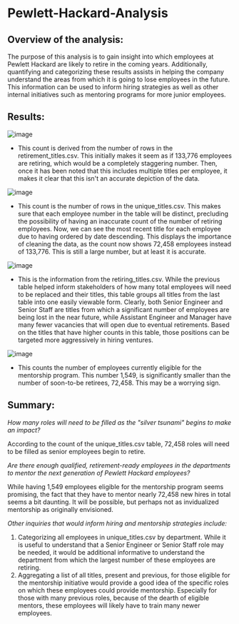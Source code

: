 # Pewlett-Hackard-Analysis

## Overview of the analysis: 

The purpose of this analysis is to gain insight into which employees at Pewlett Hackard are likely to retire in the coming years. Additionally, quantifying and categorizing these results assists in helping the company understand the areas from which it is going to lose employees in the future. This information can be used to inform hiring strategies as well as other internal initiatives such as mentoring programs for more junior employees.

## Results:

![image](https://user-images.githubusercontent.com/108832056/187738089-e1eb62c0-32ef-4f01-837f-e1ef7637ae69.png) 

- This count is derived from the number of rows in the retirement_titles.csv. This initially makes it seem as if 133,776 employees are retiring, which would be a completely staggering number. Then, once it has been noted that this includes multiple titles per employee, it makes it clear that this isn't an accurate depiction of the data.

![image](https://user-images.githubusercontent.com/108832056/187738326-1993f08e-ea21-4475-a1c2-1d300610842c.png)

- This count is the number of rows in the unique_titles.csv. This makes sure that each employee number in the table will be distinct, precluding the possibility of having an inaccurate count of the number of retiring employees. Now, we can see the most recent title for each employee due to having ordered by date descending. This displays the importance of cleaning the data, as the count now shows 72,458 employees instead of 133,776. This is still a large number, but at least it is accurate.

![image](https://user-images.githubusercontent.com/108832056/187740510-2a811191-cf74-42f8-878a-d09c1b56a55c.png)

- This is the information from the retiring_titles.csv. While the previous table helped inform stakeholders of how many total employees will need to be replaced and their titles, this table groups all titles from the last table into one easily viewable form. Clearly, both Senior Engineer and Senior Staff are titles from which a significant number of employees are being lost in the near future, while Assistant Engineer and Manager have many fewer vacancies that will open due to eventual retirements. Based on the titles that have higher counts in this table, those positions can be targeted more aggressively in hiring ventures.

![image](https://user-images.githubusercontent.com/108832056/187741454-530a6537-fdad-473a-96f3-0ca38f146f99.png)

- This counts the number of employees currently eligible for the mentorship program. This number 1,549, is significantly smaller than the number of soon-to-be retirees, 72,458. This may be a worrying sign.

## Summary: 
*How many roles will need to be filled as the "silver tsunami" begins to make an impact?*

According to the count of the unique_titles.csv table, 72,458 roles will need to be filled as senior employees begin to retire.

*Are there enough qualified, retirement-ready employees in the departments to mentor the next generation of Pewlett Hackard employees?*

While having 1,549 employees eligible for the mentorship program seems promising, the fact that they have to mentor nearly 72,458 new hires in total seems a bit daunting. It will be possible, but perhaps not as invidualized mentorship as originally envisioned. 

*Other inquiries that would inform hiring and mentorship strategies include:*

1. Categorizing all employees in unique_titles.csv by department. While it is useful to understand that a Senior Engineer or Senior Staff role may be needed, it would be additional informative to understand the department from which the largest number of these employees are retiring. 
2. Aggregating a list of all titles, present and previous, for those eligible for the mentorship initiative would provide a good idea of the specific roles on which these employees could provide mentorship. Especially for those with many previous roles, because of the dearth of eligible mentors, these employees will likely have to train many newer employees.
